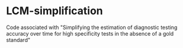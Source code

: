 # LCM-simplification
Code associated with "Simplifying the estimation of diagnostic testing accuracy over time for high specificity tests in the absence of a gold standard"
